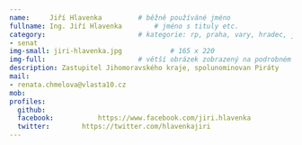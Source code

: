 ```yaml
---
name:     Jiří Hlavenka	  		# běžně používáné jméno
fullname: Ing. Jiří Hlavenka  		# jméno s tituly etc.
category:                 		# kategorie: rp, praha, vary, hradec, jmk, senat
- senat
img-small: jiri-hlavenka.jpg            # 165 x 220
img-full:                 		# větší obrázek zobrazený na podrobném profilu
description: Zastupitel Jihomoravského kraje, spolunominovan Piráty            	# kratký popis, max 160 znaků
mail:
- renata.chmelova@vlasta10.cz
mob:			  
profiles:
  github:                 
  facebook: 		  https://www.facebook.com/jiri.hlavenka
  twitter: 		  https://twitter.com/hlavenkajiri
---
```


